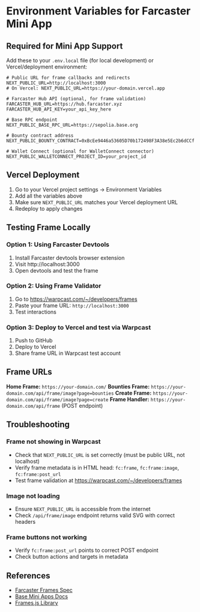 # Environment Variables for Farcaster Mini App

## Required for Mini App Support

Add these to your `.env.local` file (for local development) or Vercel/deployment environment:

```env
# Public URL for frame callbacks and redirects
NEXT_PUBLIC_URL=http://localhost:3000
# On Vercel: NEXT_PUBLIC_URL=https://your-domain.vercel.app

# Farcaster Hub API (optional, for frame validation)
FARCASTER_HUB_URL=https://hub.farcaster.xyz
FARCASTER_HUB_API_KEY=your_api_key_here

# Base RPC endpoint
NEXT_PUBLIC_BASE_RPC_URL=https://sepolia.base.org

# Bounty contract address
NEXT_PUBLIC_BOUNTY_CONTRACT=0xBcEe9446a53605D70b172498F3A38e5Ec2b6dCCf

# Wallet Connect (optional for WalletConnect connector)
NEXT_PUBLIC_WALLETCONNECT_PROJECT_ID=your_project_id
```

## Vercel Deployment

1. Go to your Vercel project settings → Environment Variables
2. Add all the variables above
3. Make sure `NEXT_PUBLIC_URL` matches your Vercel deployment URL
4. Redeploy to apply changes

## Testing Frame Locally

### Option 1: Using Farcaster Devtools
1. Install Farcaster devtools browser extension
2. Visit http://localhost:3000
3. Open devtools and test the frame

### Option 2: Using Frame Validator
1. Go to https://warpcast.com/~/developers/frames
2. Paste your frame URL: `http://localhost:3000`
3. Test interactions

### Option 3: Deploy to Vercel and test via Warpcast
1. Push to GitHub
2. Deploy to Vercel
3. Share frame URL in Warpcast test account

## Frame URLs

**Home Frame:** `https://your-domain.com/`
**Bounties Frame:** `https://your-domain.com/api/frame/image?page=bounties`
**Create Frame:** `https://your-domain.com/api/frame/image?page=create`
**Frame Handler:** `https://your-domain.com/api/frame` (POST endpoint)

## Troubleshooting

### Frame not showing in Warpcast
- Check that `NEXT_PUBLIC_URL` is set correctly (must be public URL, not localhost)
- Verify frame metadata is in HTML head: `fc:frame`, `fc:frame:image`, `fc:frame:post_url`
- Test frame validation at https://warpcast.com/~/developers/frames

### Image not loading
- Ensure `NEXT_PUBLIC_URL` is accessible from the internet
- Check `/api/frame/image` endpoint returns valid SVG with correct headers

### Frame buttons not working
- Verify `fc:frame:post_url` points to correct POST endpoint
- Check button actions and targets in metadata

## References

- [Farcaster Frames Spec](https://docs.farcaster.xyz/reference/frames/spec)
- [Base Mini Apps Docs](https://docs.base.org/guides/mini-apps)
- [Frames.js Library](https://docs.framesjs.org/)
